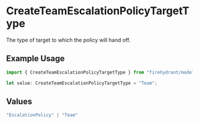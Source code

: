 # CreateTeamEscalationPolicyTargetType

The type of target to which the policy will hand off.

## Example Usage

```typescript
import { CreateTeamEscalationPolicyTargetType } from "firehydrant/models/components";

let value: CreateTeamEscalationPolicyTargetType = "Team";
```

## Values

```typescript
"EscalationPolicy" | "Team"
```